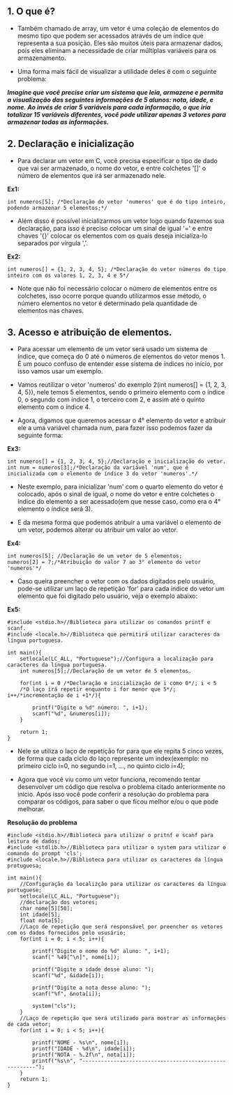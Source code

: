 ## 1. O que é?

+ Também chamado de array, um vetor é uma coleção de elementos do mesmo tipo que podem ser acessados através de um índice que representa a sua posição. Eles são muitos úteis para armazenar dados, pois eles eliminam a necessidade de criar múltiplas variáveis para os armazenamento.

+ Uma forma mais fácil de visualizar a utilidade deles é com o seguinte problema:

***Imagine que você precise criar um sistema que leia, armazene e permita a visualização das seguintes informações de 5 alunos: nota, idade, e nome. Ao invés de criar 5 variáveis para cada informação, o que iria totalizar 15 variáveis diferentes, você pode utilizar apenas 3 vetores para armazenar todas as informações.***

## 2. Declaração e inicialização

+ Para declarar um vetor em C, você precisa especificar o tipo de dado que vai ser armazenado, o nome do vetor, e entre colchetes '[]' o número de elementos que irá ser armazenado nele.

**Ex1:**
```VsCode
int numeros[5]; /*Declaração do vetor 'numeros' que é do tipo inteiro, podendo armazenar 5 elementos;*/
```
+ Além disso é possível inicializarmos um vetor logo quando fazemos sua declaração, para isso é preciso colocar um sinal de igual '=' e entre chaves '{}' colocar os elementos com os quais deseja inicializa-lo separados por vírgula ','.

**Ex2:**
```VsCode
int numeros[] = {1, 2, 3, 4, 5}; /*Declaração do vetor números do tipo inteiro com os valores 1, 2, 3, 4 e 5*/
```
+ Note que não foi necessário colocar o número de elementos entre os colchetes, isso ocorre porque quando utilizarmos esse método, o número elementos no vetor é determinado pela quantidade de elementos nas chaves.

## 3. Acesso e atribuição de elementos.

+ Para acessar um elemento de um vetor será usado um sistema de índice, que começa do 0 até o números de elementos do vetor menos 1. É um pouco confuso de entender esse sistema de índices no início, por isso vamos usar um exemplo.

+ Vamos reutilizar o vetor 'numeros' do exemplo 2(int numeros[] = {1, 2, 3, 4, 5}), nele temos 5 elementos, sendo o primeiro elemento com o índice 0, o segundo com índice 1, o terceiro com 2, e assim até o quinto elemento com o índice 4. 

+ Agora, digamos que queremos acessar o 4° elemento do vetor e atribuir ele a uma variável chamada num, para fazer isso podemos fazer da seguinte forma:

**Ex3:**
```VsCode
int numeros[] = {1, 2, 3, 4, 5};//Declaração e inicialização do vetor. 
int num = numeros[3];/*Declaração da variável 'num', que é inicializada com o elemento de índice 3 do vetor 'numeros'.*/
```
+ Neste exemplo, para inicializar 'num' com o quarto elemento do vetor é colocado, após o sinal de igual, o nome do vetor e entre colchetes o índice do elemento a ser acessado(em que nesse caso, como era o 4° elemento o índice será 3).

+ E da mesma forma que podemos atribuir a uma variável o elemento de um vetor, podemos alterar ou atribuir um valor ao vetor.

**Ex4:**
```VsCode
int numeros[5]; //Declaração de um vetor de 5 elementos;
numeros[2] = 7;/*Atribuição do valor 7 ao 3° elemento do vetor 'numeros'*/
```
+ Caso queira preencher o vetor com os dados digitados pelo usuário, pode-se utilizar um laço de repetição 'for' para cada índice do vetor um elemento que foi digitado pelo usuário, veja o exemplo abaixo:

**Ex5:**
```VsCode
#include <stdio.h>//Biblioteca para utilizar os comandos printf e scanf.
#include <locale.h>//Biblioteca que permitirá utilizar caracteres da língua portuguesa.

int main(){
	setlocale(LC_ALL, "Portuguese");//Configura a localização para caracteres da língua portuguesa.
	int numeros[5];//Declaração de um vetor de 5 elementos.
  
	for(int i = 0 /*Declaração e inicialização de i como 0*/; i < 5
	/*O laço irá repetir enquanto i for menor que 5*/; i++/*incrementação de i +1*/){
	
		printf("Digite o %d° número: ", i+1);
		scanf("%d", &numeros[i]);
	}
	
	return 1;
}
```
+ Nele se utiliza o laço de repetição for para que ele repita 5 cinco vezes, de forma que cada ciclo do laço represente um index(exemplo: no primeiro ciclo i=0, no segundo i=1, ..., no quinto ciclo i=4);

+ Agora que você viu como um vetor funciona, recomendo tentar desenvolver um código que resolva o problema citado anteriormente no início. Após isso você pode conferir a resolução do problema para comparar os códigos, para saber o que ficou melhor e/ou o que pode melhorar.











**Resolução do problema**
```VsCode
#include <stdio.h>//Biblioteca para utilizar o pritnf e scanf para leitura de dados;
#include <stdlib.h>//Biblioteca para utilizar o system para utilizar o comando do prompt 'cls';
#include <locale.h>//Biblioteca para utilizar os caracteres da língua protuguesa;

int main(){
    //Configuração da localizção para utilizar os caracteres da língua portuguese;
    setlocale(LC_ALL, "Portuguese");
    //declaração dos vetores;
    char nome[5][50];
    int idade[5];
    float nota[5];
    //Laço de repetição que será responsável por preencher os vetores com os dados fornecidos pelo ususário;
    for(int i = 0; i < 5; i++){
        
        printf("Digite o nome do %d° aluno: ", i+1);
        scanf(" %49[^\n]", nome[i]);

        printf("Digite a idade desse aluno: ");
        scanf("%d", &idade[i]);

        printf("Digite a nota desse aluno: ");
        scanf("%f", &nota[i]);
        
        system("cls");
    }
    //Laço de repetição que será utilizado para mostrar as informações de cada vetor;
    for(int i = 0; i < 5; i++){

        printf("NOME - %s\n", nome[i]);
        printf("IDADE - %d\n", idade[i]);
        printf("NOTA - %.2f\n", nota[i]);
        printf("%s\n", "-------------------------------------------------------");
    }
    return 1;
}
```
